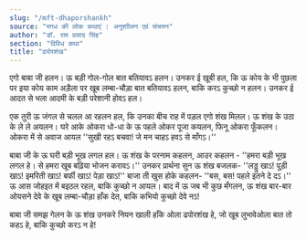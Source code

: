 ```yaml
---
slug: "/mft-dhaporshankh"
source: "मगध की लोक कथाएं : अनुशाीलन एवं संचयन"
author: "डॉ. राम प्रसाद सिंह"
section: "विविध कथा"
title: "ढपोरशंख"
---
```

एगो बाबा जी हलन। ऊ बड़ी गोल-गोल बात बतियावऽ हलन। उनकर ई खूबी हल, कि ऊ कोय के भी पुछला पर इया कोय काम अड़ैला पर खूब लम्बा-चौड़ा बात बतियावऽ हलन, बाकि करऽ कुच्छो न हलन। उनकर ई आदत से भला आदमी के बड़ी परेशानी होवऽ हल।

एक तुरी ऊ जंगल से चलल आ रहलन हल, कि उनका बीच राह में पड़ल एगो शंख मिलल। ऊ शंख के उठा के ले ले अयलन। घरे आके ओकरा धो-धा के ऊ पहले ओकर पूजा कयलन, फिनू ओकरा फूँकलन। ओकरा में से अवाज आयल ''सुखी रहऽ बचवा! जे मन चाहऽ हवऽ से माँगऽ।'' 
 
बाबा जी के ऊ घरी बड़ी भूख लगल हल। ऊ शंख के परनाम कहलन, आउर कहलन -  ''हमरा बड़ी भूख लगल हे। से हमरा खूब बढ़िया भोजन करावऽ।'' उनकर प्रार्थना सुन ऊ शंख बजलक- ''लड्डु खाऽ! पूड़ी खाऽ! इमरिती खाऽ! बर्फी खाऽ! पेड़ा खाऽ!'' बाजा ती खुस होके कहलन- ''बस, बस! पहले इतने दे दऽ।'' ऊ आस जोहइत में बइठल रहल, बाकि कुच्छो न आयल। बाद में ऊ जब भी कुछ मँगलन, ऊ शंख बार-बार ओयसने देवे के खूब लम्बा-चौड़ा हाँक देत, बाकि कभियो कुच्छो देवे नऽ! 

बाबा जी समझ गेलन के ऊ शंख उनकरे नियन खाली हाँके ओला ढपोरशंख हे, जो खूब लुभावेओला बात तो कहऽ हे, बाकि कुच्छो करऽ न हे! 